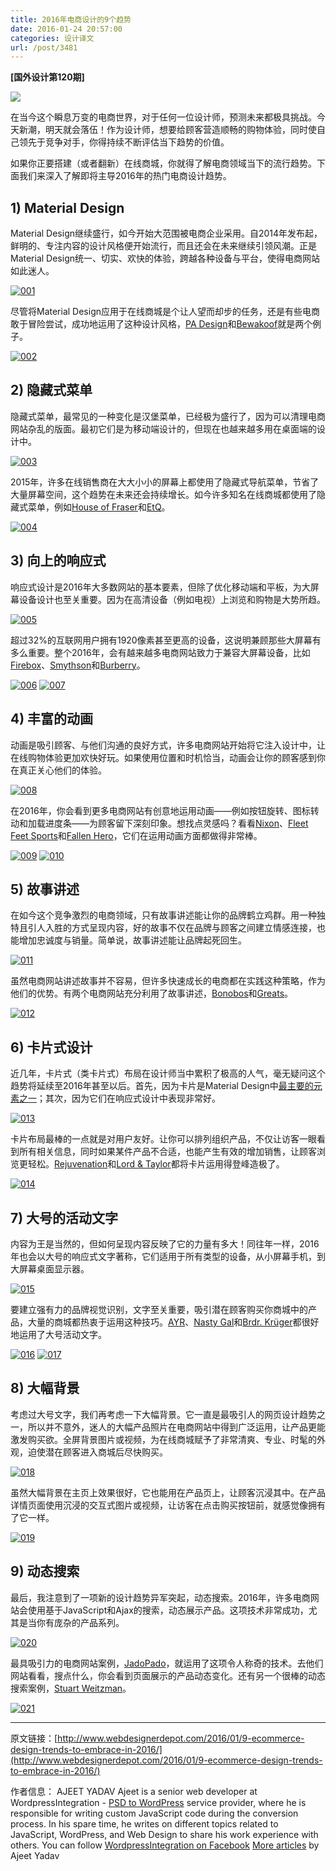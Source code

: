 ```yaml
---
title: 2016年电商设计的9个趋势
date: 2016-01-24 20:57:00
categories: 设计译文
url: /post/3481
---
```


**[国外设计第120期]**

![](http://netdna.webdesignerdepot.com/uploads/2015/11/featured-1.jpg)

在当今这个瞬息万变的电商世界，对于任何一位设计师，预测未来都极具挑战。今天新潮，明天就会落伍！作为设计师，想要给顾客营造顺畅的购物体验，同时使自己领先于竞争对手，你得持续不断评估当下趋势的价值。

如果你正要搭建（或者翻新）在线商城，你就得了解电商领域当下的流行趋势。下面我们来深入了解即将主导2016年的热门电商设计趋势。

## 1) Material Design

Material Design继续盛行，如今开始大范围被电商企业采用。自2014年发布起，鲜明的、专注内容的设计风格便开始流行，而且还会在未来继续引领风潮。正是Material Design统一、切实、欢快的体验，跨越各种设备与平台，使得电商网站如此迷人。

[![001](http://netdna.webdesignerdepot.com/uploads/2015/11/001-1.jpg)](http://www.pa-design.com/)

尽管将Material Design应用于在线商城是个让人望而却步的任务，还是有些电商敢于冒险尝试，成功地运用了这种设计风格，[PA Design](http://www.pa-design.com/)和[Bewakoof](http://www.bewakoof.com/)就是两个例子。

[![002](http://netdna.webdesignerdepot.com/uploads/2015/11/002-1.jpg)](http://www.bewakoof.com/)

## 2) 隐藏式菜单

隐藏式菜单，最常见的一种变化是汉堡菜单，已经极为盛行了，因为可以清理电商网站杂乱的版面。最初它们是为移动端设计的，但现在也越来越多用在桌面端的设计中。

[![003](http://netdna.webdesignerdepot.com/uploads/2015/11/003-1.jpg)](http://www.houseoffraser.co.uk/)

2015年，许多在线销售商在大大小小的屏幕上都使用了隐藏式导航菜单，节省了大量屏幕空间，这个趋势在未来还会持续增长。如今许多知名在线商城都使用了隐藏式菜单，例如[House of Fraser](http://www.houseoffraser.co.uk/)和[EtQ](http://www.etq-amsterdam.com/)。

[![004](http://netdna.webdesignerdepot.com/uploads/2015/11/004-1.jpg)](http://www.etq-amsterdam.com/)

## 3) 向上的响应式

响应式设计是2016年大多数网站的基本要素，但除了优化移动端和平板，为大屏幕设备设计也至关重要。因为在高清设备（例如电视）上浏览和购物是大势所趋。

[![005](http://netdna.webdesignerdepot.com/uploads/2015/11/005.jpg)](http://www.firebox.com/)

超过32%的互联网用户拥有1920像素甚至更高的设备，这说明兼顾那些大屏幕有多么重要。整个2016年，会有越来越多电商网站致力于兼容大屏幕设备，比如[Firebox](http://www.firebox.com/)、[Smythson](http://www.smythson.com/)和[Burberry](https://www.burberry.com/)。

[![006](http://netdna.webdesignerdepot.com/uploads/2015/11/006.jpg)](http://www.smythson.com/)
[![007](http://netdna.webdesignerdepot.com/uploads/2015/11/007.jpg)](https://www.burberry.com/)

## 4) 丰富的动画

动画是吸引顾客、与他们沟通的良好方式，许多电商网站开始将它注入设计中，让在线购物体验更加欢快好玩。如果使用位置和时机恰当，动画会让你的顾客感到你在真正关心他们的体验。

[![008](http://netdna.webdesignerdepot.com/uploads/2015/11/008.jpg)](http://www.nixon.com/)

在2016年，你会看到更多电商网站有创意地运用动画——例如按钮旋转、图标转动和加载进度条——为顾客留下深刻印象。想找点灵感吗？看看[Nixon](http://www.nixon.com/)、[Fleet Feet Sports](http://fleetfeetsports.com/)和[Fallen Hero](http://www.fallenhero.com/)，它们在运用动画方面都做得非常棒。

[![009](http://netdna.webdesignerdepot.com/uploads/2015/11/009.jpg)](http://fleetfeetsports.com/)
[![010](http://netdna.webdesignerdepot.com/uploads/2015/11/010.jpg)](http://www.fallenhero.com/)

## 5) 故事讲述

在如今这个竞争激烈的电商领域，只有故事讲述能让你的品牌鹤立鸡群。用一种独特且引人入胜的方式呈现内容，好的故事不仅在品牌与顾客之间建立情感连接，也能增加忠诚度与销量。简单说，故事讲述能让品牌起死回生。

[![011](http://netdna.webdesignerdepot.com/uploads/2015/11/011.jpg)](https://bonobos.com/about)

虽然电商网站讲述故事并不容易，但许多快速成长的电商都在实践这种策略，作为他们的优势。有两个电商网站充分利用了故事讲述，[Bonobos](https://bonobos.com/about)和[Greats](https://www.greats.com/pages/about-us)。

[![012](http://netdna.webdesignerdepot.com/uploads/2015/11/012.jpg)](https://www.greats.com/pages/about-us)

## 6) 卡片式设计

近几年，卡片式（类卡片式）布局在设计师当中累积了极高的人气，毫无疑问这个趋势将延续至2016年甚至以后。首先，因为卡片是Material Design中[最主要的元素之一](https://www.google.co.in/design/spec/components/cards.html)；其次，因为它们在响应式设计中表现非常好。

[![013](http://netdna.webdesignerdepot.com/uploads/2015/11/013.jpg)](http://www.rejuvenation.com/)

卡片布局最棒的一点就是对用户友好。让你可以排列组织产品，不仅让访客一眼看到所有相关信息，同时如果某件产品不合适，也能产生有效的增加销售，让顾客浏览更轻松。[Rejuvenation](http://www.rejuvenation.com/)和[Lord & Taylor](http://www.lordandtaylor.com/)都将卡片运用得登峰造极了。

[![014](http://netdna.webdesignerdepot.com/uploads/2015/11/014.jpg)](http://www.lordandtaylor.com/)

## 7) 大号的活动文字

内容为王是当然的，但如何呈现内容反映了它的力量有多大！同往年一样，2016年也会以大号的响应式文字著称，它们适用于所有类型的设备，从小屏幕手机，到大屏幕桌面显示器。

[![015](http://netdna.webdesignerdepot.com/uploads/2015/11/015.jpg)](https://ayr.com/)

要建立强有力的品牌视觉识别，文字至关重要，吸引潜在顾客购买你商城中的产品，大量的商城都热衷于运用这种技巧。[AYR](https://ayr.com/)、[Nasty Gal](http://www.nastygal.com/)和[Brdr. Krüger](https://brdr-kruger.com/)都很好地运用了大号活动文字。

[![016](http://netdna.webdesignerdepot.com/uploads/2015/11/016.jpg)](http://www.nastygal.com/)
[![017](http://netdna.webdesignerdepot.com/uploads/2015/11/017.jpg)](https://brdr-kruger.com/)

## 8) 大幅背景

考虑过大号文字，我们再考虑一下大幅背景。它一直是最吸引人的网页设计趋势之一，所以并不意外，迷人的大幅产品照片在电商网站中得到广泛运用，让产品更能激发购买欲。全屏背景图片或视频，为在线商城赋予了非常清爽、专业、时髦的外观，迫使潜在顾客进入商城后尽快购买。

[![018](http://netdna.webdesignerdepot.com/uploads/2015/11/018.jpg)](http://eyeheartworld.org/)

虽然大幅背景在主页上效果很好，它也能用在产品页上，让顾客沉浸其中。在产品详情页面使用沉浸的交互式图片或视频，让访客在点击购买按钮前，就感觉像拥有了它一样。

[![019](http://netdna.webdesignerdepot.com/uploads/2015/11/019.jpg)](https://www.bugaboo.com/) 

## 9) 动态搜索

最后，我注意到了一项新的设计趋势异军突起，动态搜索。2016年，许多电商网站会使用基于JavaScript和Ajax的搜索，动态展示产品。这项技术非常成功，尤其是当你有庞杂的产品系列。

[![020](http://netdna.webdesignerdepot.com/uploads/2015/11/020.jpg)](https://www.jadopado.com/)

最具吸引力的电商网站案例，[JadoPado](https://www.jadopado.com/)，就运用了这项令人称奇的技术。去他们网站看看，搜点什么，你会看到页面展示的产品动态变化。还有另一个很棒的动态搜索案例，[Stuart Weitzman](http://www.stuartweitzman.com/)。

[![021](http://netdna.webdesignerdepot.com/uploads/2015/11/021.jpg)](http://www.stuartweitzman.com/)

---

原文链接：[http://www.webdesignerdepot.com/2016/01/9-ecommerce-design-trends-to-embrace-in-2016/](http://www.webdesignerdepot.com/2016/01/9-ecommerce-design-trends-to-embrace-in-2016/)

作者信息：
AJEET YADAV
Ajeet is a senior web developer at WordpressIntegration - [PSD to WordPress](http://www.wordpressintegration.com/) service provider, where he is responsible for writing custom JavaScript code during the conversion process. In his spare time, he writes on different topics related to JavaScript, WordPress, and Web Design to share his work experience with others. You can follow [WordpressIntegration on Facebook](https://www.facebook.com/wordpressintegration.official/) [More articles](http://www.webdesignerdepot.com/author/Ajeet-Yadav) by Ajeet Yadav
